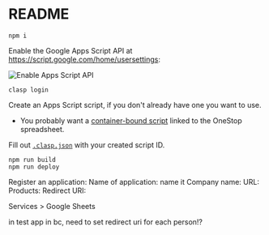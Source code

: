 # README

```shell
npm i
```

Enable the Google Apps Script API at https://script.google.com/home/usersettings:

![Enable Apps Script API](https://user-images.githubusercontent.com/744973/54870967-a9135780-4d6a-11e9-991c-9f57a508bdf0.gif)

```shell
clasp login
```

Create an Apps Script script, if you don't already have one you want to use.
- You probably want a [container-bound script](https://developers.google.com/apps-script/guides/bound#access_to_bound_scripts) linked to the OneStop spreadsheet.

Fill out [`.clasp.json`](./.clasp.json) with your created script ID.

```shell
npm run build
npm run deploy
```

Register an application:
Name of application: name it
Company name:
URL:
Products:
Redirect URI: 

Services > Google Sheets

in test app in bc, need to set redirect uri for each person!?
